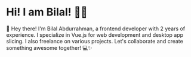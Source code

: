 # Hi! I am Bilal! :zombie_man:
👋 Hey there! I'm Bilal Abdurrahman, a frontend developer with 2 years of experience. I specialize in Vue.js for web development and desktop app slicing. I also freelance on various projects. Let's collaborate and create something awesome together! 💻✨
